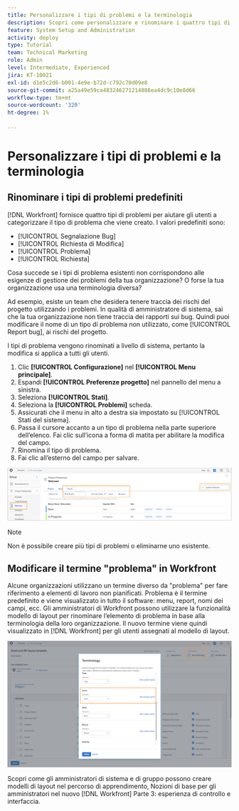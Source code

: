 ```yaml
---
title: Personalizzare i tipi di problemi e la terminologia
description: Scopri come personalizzare e rinominare i quattro tipi di problemi predefiniti in base alle esigenze della tua organizzazione.
feature: System Setup and Administration
activity: deploy
type: Tutorial
team: Technical Marketing
role: Admin
level: Intermediate, Experienced
jira: KT-10021
exl-id: d1e5c2d6-b001-4e9e-b72d-c792c70d09e8
source-git-commit: a25a49e59ca483246271214886ea4dc9c10e8d66
workflow-type: tm+mt
source-wordcount: '320'
ht-degree: 1%

---
```


# Personalizzare i tipi di problemi e la terminologia

## Rinominare i tipi di problemi predefiniti

[!DNL Workfront] fornisce quattro tipi di problemi per aiutare gli utenti a categorizzare il tipo di problema che viene creato. I valori predefiniti sono:

* [!UICONTROL Segnalazione Bug]
* [!UICONTROL Richiesta di Modifica]
* [!UICONTROL Problema]
* [!UICONTROL Richiesta]

Cosa succede se i tipi di problema esistenti non corrispondono alle esigenze di gestione dei problemi della tua organizzazione? O forse la tua organizzazione usa una terminologia diversa?

Ad esempio, esiste un team che desidera tenere traccia dei rischi del progetto utilizzando i problemi. In qualità di amministratore di sistema, sai che la tua organizzazione non tiene traccia dei rapporti sui bug. Quindi puoi modificare il nome di un tipo di problema non utilizzato, come [!UICONTROL Report bug], ai rischi del progetto.

I tipi di problema vengono rinominati a livello di sistema, pertanto la modifica si applica a tutti gli utenti.

1. Clic **[!UICONTROL Configurazione]** nel **[!UICONTROL Menu principale]**.
1. Espandi **[!UICONTROL Preferenze progetto]** nel pannello del menu a sinistra.
1. Seleziona **[!UICONTROL Stati]**.
1. Seleziona la **[!UICONTROL Problemi]** scheda.
1. Assicurati che il menu in alto a destra sia impostato su [!UICONTROL Stati del sistema].
1. Passa il cursore accanto a un tipo di problema nella parte superiore dell’elenco. Fai clic sull’icona a forma di matita per abilitare la modifica del campo.
1. Rinomina il tipo di problema.
1. Fai clic all’esterno del campo per salvare.

![[!UICONTROL Problemi] scheda di [!UICONTROL Stati] pagina in [!UICONTROL Configurazione]](assets/admin-fund-issue-types.png)

>[!NOTE]
>
>Non è possibile creare più tipi di problemi o eliminarne uno esistente.

<!---
learn more URLs
Customize default issue types
--->

## Modificare il termine &quot;problema&quot; in Workfront

Alcune organizzazioni utilizzano un termine diverso da &quot;problema&quot; per fare riferimento a elementi di lavoro non pianificati. Problema è il termine predefinito e viene visualizzato in tutto il software: menu, report, nomi dei campi, ecc.
Gli amministratori di Workfront possono utilizzare la funzionalità modello di layout per rinominare l’elemento di problema in base alla terminologia della loro organizzazione. Il nuovo termine viene quindi visualizzato in [!DNL Workfront] per gli utenti assegnati al modello di layout.

![[!UICONTROL Terminologia] finestra con [!UICONTROL Problema] evidenziato](assets/admin-fund-issue-custom-terminology.png)

<!---
paragraph below needs a hyperlink
--->

Scopri come gli amministratori di sistema e di gruppo possono creare modelli di layout nel percorso di apprendimento, Nozioni di base per gli amministratori nel nuovo [!DNL Workfront] Parte 3: esperienza di controllo e interfaccia.

<!---
learn more URLs
Create and manage layout templates
--->
